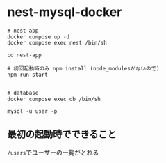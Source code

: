# nest-mysql-docker

```
# nest app
docker compose up -d
docker compose exec nest /bin/sh

cd nest-app

# 初回起動時のみ npm install (node_modulesがないので)
npm run start


# database
docker compose exec db /bin/sh

mysql -u user -p
```

## 最初の起動時でできること

`/users`でユーザーの一覧がとれる
